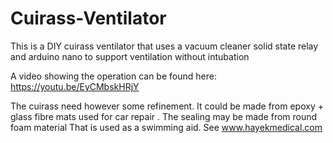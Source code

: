 # Cuirass-Ventilator
This is a DIY cuirass ventilator that uses a vacuum cleaner solid state relay and arduino nano to support ventilation without intubation

A video  showing the operation can be found here:
https://youtu.be/EyCMbskHRjY

The cuirass need however some refinement. It could be made from epoxy + glass fibre mats used for car repair . The sealing may be made from round foam material That is used as a swimming aid. See www.hayekmedical.com 

